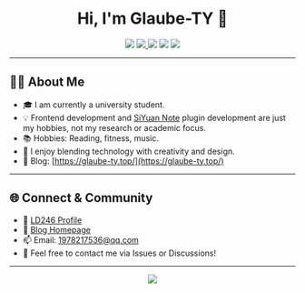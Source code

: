 <h1 align="center">Hi, I'm Glaube-TY 👋</h1>

<p align="center">
  <img src="https://readme-typing-svg.demolab.com?font=Fira+Code&pause=1000&color=00BFFF&center=true&vCenter=true&width=435&lines=University+Student;SiYuan+Note+Plugin+Hobbyist;Frontend+Enthusiast;Lov[...]
</p>

<p align="center">
  <a href="https://ld246.com/member/GlaubeTY" target="_blank">
    <img src="https://img.shields.io/badge/LD246-Profile-blue?logo=google-chrome" />
  </a>
  <img src="https://img.shields.io/badge/Frontend-JavaScript%20%7C%20TypeScript%20%7C%20CSS-orange?logo=javascript" />
  <img src="https://img.shields.io/badge/SiYuan%20Note-Plugin%20Hobbyist-success?logo=markdown" />
  <a href="https://b3log.org/siyuan/?utm_source=ld246.com" target="_blank">
    <img src="https://img.shields.io/badge/SiYuan%20Note-Official%20Site-brightgreen?logo=google-chrome" />
  </a>
</p>

---

## 🧑‍💻 About Me

- 🎓 I am currently a university student.
- 💡 Frontend development and [SiYuan Note](https://b3log.org/siyuan/?utm_source=ld246.com) plugin development are just my hobbies, not my research or academic focus.
- 📚 Hobbies: Reading, fitness, music.
- 🌈 I enjoy blending technology with creativity and design.
- 📝 Blog: [https://glaube-ty.top/](https://glaube-ty.top/)

---

## 🌐 Connect & Community

- 🔗 [LD246 Profile](https://ld246.com/member/GlaubeTY)
- 🔗 [Blog Homepage](https://glaube-ty.top/)
- 📫 Email: 1978217536@qq.com
- 💬 Feel free to contact me via Issues or Discussions!

---

<p align="center">
  <img src="https://capsule-render.vercel.app/api?type=waving&color=0:00BFFF,100:8A2BE2&height=120&section=footer&text=Welcome%20to%20my%20GitHub!&fontSize=25&fontColor=ffffff" />
</p>
